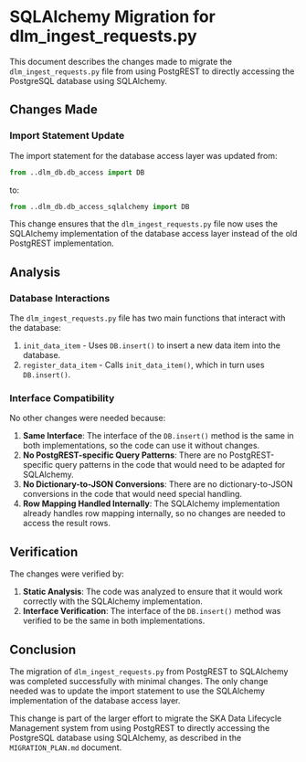 # SQLAlchemy Migration for dlm_ingest_requests.py

This document describes the changes made to migrate the `dlm_ingest_requests.py` file from using PostgREST to directly accessing the PostgreSQL database using SQLAlchemy.

## Changes Made

### Import Statement Update

The import statement for the database access layer was updated from:

```python
from ..dlm_db.db_access import DB
```

to:

```python
from ..dlm_db.db_access_sqlalchemy import DB
```

This change ensures that the `dlm_ingest_requests.py` file now uses the SQLAlchemy implementation of the database access layer instead of the old PostgREST implementation.

## Analysis

### Database Interactions

The `dlm_ingest_requests.py` file has two main functions that interact with the database:

1. `init_data_item` - Uses `DB.insert()` to insert a new data item into the database.
2. `register_data_item` - Calls `init_data_item()`, which in turn uses `DB.insert()`.

### Interface Compatibility

No other changes were needed because:

1. **Same Interface**: The interface of the `DB.insert()` method is the same in both implementations, so the code can use it without changes.
2. **No PostgREST-specific Query Patterns**: There are no PostgREST-specific query patterns in the code that would need to be adapted for SQLAlchemy.
3. **No Dictionary-to-JSON Conversions**: There are no dictionary-to-JSON conversions in the code that would need special handling.
4. **Row Mapping Handled Internally**: The SQLAlchemy implementation already handles row mapping internally, so no changes are needed to access the result rows.

## Verification

The changes were verified by:

1. **Static Analysis**: The code was analyzed to ensure that it would work correctly with the SQLAlchemy implementation.
2. **Interface Verification**: The interface of the `DB.insert()` method was verified to be the same in both implementations.

## Conclusion

The migration of `dlm_ingest_requests.py` from PostgREST to SQLAlchemy was completed successfully with minimal changes. The only change needed was to update the import statement to use the SQLAlchemy implementation of the database access layer.

This change is part of the larger effort to migrate the SKA Data Lifecycle Management system from using PostgREST to directly accessing the PostgreSQL database using SQLAlchemy, as described in the `MIGRATION_PLAN.md` document.